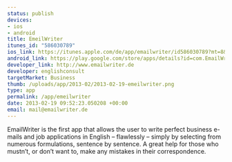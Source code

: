 ```yaml
--- 
status: publish
devices: 
- ios
- android
title: EmeilWriter
itunes_id: "586030789"
ios_link: https://itunes.apple.com/de/app/emailwriter/id586030789?mt=8&uo=4
android_link: https://play.google.com/store/apps/details?id=com.EmailWriter
developer_link: http://www.emailwriter.de
developer: englishconsult
targetMarket: Business
thumb: /uploads/app/2013-02/2013-02-19-emeilwriter.png
type: app
permalink: /app/emeilwriter
date: 2013-02-19 09:52:23.050208 +00:00
email: mail@emailwriter.de
---
```


EmailWriter is the first app that allows the user to write perfect business e-mails and job applications in English – flawlessly – simply by selecting from numerous formulations, sentence by sentence. A great help for those who mustn’t, or don’t want to, make any mistakes in their correspondence.
